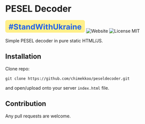 # PESEL Decoder
[![Stand With Ukraine](https://raw.githubusercontent.com/vshymanskyy/StandWithUkraine/main/badges/StandWithUkraine.svg)](https://stand-with-ukraine.pp.ua)
![Website](https://img.shields.io/website?down_color=red&down_message=unavailable&up_color=green&up_message=available&url=https%3A%2F%2Fpesel.ga)
![License MIT](https://img.shields.io/github/license/ChimekKoo/peseldecoder)

Simple PESEL decoder in pure static HTML/JS.

## Installation
Clone repo:
```
git clone https://github.com/chimekkoo/peseldecoder.git
```
and open/upload onto your server `index.html` file.

## Contribution
Any pull requests are welcome.